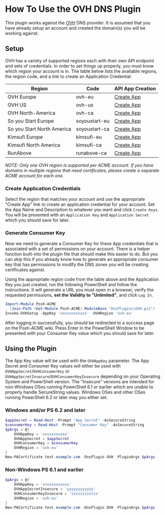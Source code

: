 # How To Use the OVH DNS Plugin

This plugin works against the [OVH](https://www.ovh.com) DNS provider. It is assumed that you have already setup an account and created the domain(s) you will be working against.

## Setup

OVH has a variety of supported regions each with their own API endpoint and sets of credentials. In order to set things up properly, you must know which region your account is in. The table below lists the available regions, the region code, and a link to create an Application Credential.

Region | Code | API App Creation
--- | --- | ---
OVH Europe | ovh-eu | [Create App](https://eu.api.ovh.com/createApp/)
OVH US | ovh-us | [Create App](https://api.us.ovhcloud.com/createApp/)
OVH North-America | ovh-ca | [Create App](https://ca.api.ovh.com/createApp/)
So you Start Europe | soyoustart-eu | [Create App](https://eu.api.soyoustart.com/createApp/)
So you Start North America | soyoustart-ca | [Create App](https://ca.api.soyoustart.com/createApp/)
Kimsufi Europe | kimsufi-eu | [Create App](https://eu.api.kimsufi.com/createApp/)
Kimsufi North America | kimsufi-ca | [Create App](https://ca.api.kimsufi.com/createApp/)
RunAbove | runabove-ca | [Create App](https://api.runabove.com/createApp/)

*NOTE: Only one OVH region is supported per ACME account. If you have domains in multiple regions that need certificates, please create a separate ACME account for each one.*

### Create Application Credentials

Select the region that matches your account and use the appropriate "Create App" link to create an application credential for your account. Set the App Name and Description to whatever you want and click `Create Keys`. You will be presented with an `Application Key` and `Application Secret` which you should save for later.

### Generate Consumer Key

Now we need to generate a Consumer Key for these App credentials that is associated with a set of permissions on your account. There is a helper function built-into the plugin file that should make this easier to do. But you can skip this if you already know how to generate an appropriate consumer key that has permissions to modify the DNS zones you will be creating certificates against.

Using the appropriate region code from the table above and the Application Key you just created, run the following PowerShell and follow the instructions. It will generate a URL you must open in a browser, verify the requested permissions, **set the Validity to "Unlimited"**, and click `Log In`.

```powershell
Import-Module Posh-ACME
. (Join-Path (Get-Module Posh-ACME).ModuleBase "DnsPlugins\OVH.ps1")
Invoke-OVHSetup -AppKey 'xxxxxxxxxxxx' -OVHRegion 'ovh-eu'
```

After logging in successfully, you should be redirected to a success page on the Posh-ACME wiki. Press Enter in the PowerShell Window to be presented with your Consumer Key value which you should save for later.

## Using the Plugin

The App Key value will be used with the `OVHAppKey` parameter. The App Secret and Consumer Key values will either be used with `OVHAppSecret`/`OVHConsumerKey` or `OVHAppSecretInsecure`/`OVHConsumerKeyInsecure` depending on your Operating System and PowerShell version. The "Insecure" versions are intended for non-Windows OSes running PowerShell 6.1 or earlier which are unable to properly handle SecureString values. Windows OSes and other OSes running PowerShell 6.2 or later may you either set.

### Windows and/or PS 6.2 and later

```powershell
$appSecret = Read-Host -Prompt "App Secret" -AsSecureString
$consumerKey = Read-Host -Prompt "Consumer Key" -AsSecureString
$pArgs = @{
    OVHAppKey = 'xxxxxxxxxxx'
    OVHAppSecret = $appSecret
    OVHConsumerKey = $consumerKey
    OVHRegion = 'ovh-eu'
}
New-PACertificate test.example.com -DnsPlugin OVH -PluginArgs $pArgs
```

### Non-Windows PS 6.1 and earlier

```powershell
$pArgs = @{
    OVHAppKey = 'xxxxxxxxxxxx'
    OVHAppSecretInsecure = 'yyyyyyyyyyyy'
    OVHConsumerKeyInsecure = 'zzzzzzzzzzzz'
    OVHRegion = 'ovh-eu'
}
New-PACertificate test.example.com -DnsPlugin OVH -PluginArgs $pArgs
```
